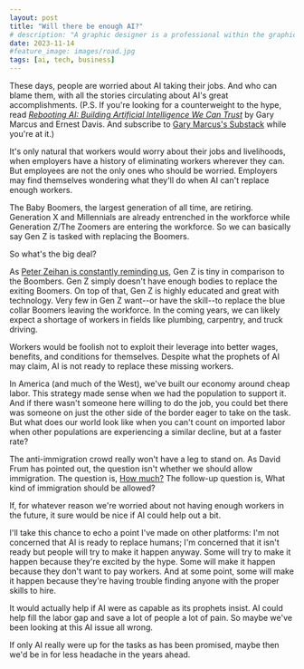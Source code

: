 ```yaml
---
layout: post
title: "Will there be enough AI?"
# description: "A graphic designer is a professional within the graphic design and graphic arts industry."
date: 2023-11-14
#feature_image: images/road.jpg
tags: [ai, tech, business]
---
```


These days, people are worried about AI taking their jobs. And who can blame them, with all the stories circulating about AI's great accomplishments. (P.S. If you're looking for a counterweight to the hype, read [*Rebooting AI: Building Artificial Intelligence We Can Trust*](https://www.penguinrandomhouse.com/books/603982/rebooting-ai-by-gary-marcus-and-ernest-davis/) by Gary Marcus and Ernest Davis. And subscribe to [Gary Marcus's Substack](https://garymarcus.substack.com) while you're at it.) <!--more-->

It's only natural that workers would worry about their jobs and livelihoods, when employers have a history of eliminating workers wherever they can. But employees are not the only ones who should be worried. Employers may find themselves wondering what they'll do when AI can't replace enough workers.

The Baby Boomers, the largest generation of all time, are retiring. Generation X and Millennials are already entrenched in the workforce while Generation Z/The Zoomers are entering the workforce. So we can basically say Gen Z is tasked with replacing the Boomers.

So what's the big deal?

As [Peter Zeihan is constantly reminding us](https://zeihan.com/boomers-at-the-end-of-the-world/), Gen Z is tiny in comparison to the Boombers. Gen Z simply doesn't have enough bodies to replace the exiting Boomers. On top of that, Gen Z is highly educated and great with technology. Very few in Gen Z want--or have the skill--to replace the blue collar Boomers leaving the workforce. In the coming years, we can likely expect a shortage of workers in fields like plumbing, carpentry, and truck driving.

Workers would be foolish not to exploit their leverage into better wages, benefits, and conditions for themselves. Despite what the prophets of AI may claim, AI is not ready to replace these missing workers.

In America (and much of the West), we've built our economy around cheap labor. This strategy made sense when we had the population to support it. And if there wasn't someone here willing to do the job, you could bet there was someone on just the other side of the border eager to take on the task. But what does our world look like when you can't count on imported labor when other populations are experiencing a similar decline, but at a faster rate?

The anti-immigration crowd really won't have a leg to stand on. As David Frum has pointed out, the question isn't whether we should allow immigration. The question is, [How much?](https://www.theatlantic.com/magazine/archive/2019/04/david-frum-how-much-immigration-is-too-much/583252/) The follow-up question is, What kind of immigration should be allowed?

If, for whatever reason we're worried about not having enough workers in the future, it sure would be nice if AI could help out a bit.

I'll take this chance to echo a point I've made on other platforms: I'm not concerned that AI is ready to replace humans; I'm concerned that it isn't ready but people will try to make it happen anyway. Some will try to make it happen because they're excited by the hype. Some will make it happen because they don't want to pay workers. And at some point, some will make it happen because they're having trouble finding anyone with the proper skills to hire.

It would actually help if AI were as capable as its prophets insist. AI could help fill the labor gap and save a lot of people a lot of pain. So maybe we've been looking at this AI issue all wrong.

If only AI really were up for the tasks as has been promised, maybe then we'd be in for less headache in the years ahead.
